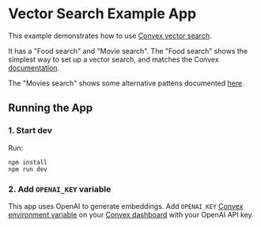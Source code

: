 # Vector Search Example App

This example demonstrates how to use
[Convex vector search](https://docs.convex.dev/vector-search).

It has a "Food search" and "Movie search". The "Food search" shows the simplest
way to set up a vector search, and matches the Convex
[documentation](https://docs.convex.dev/vector-search).

The "Movies search" shows some alternative pattens documented
[here](https://docs.convex.dev/vector-search#advanced-patterns).

## Running the App

### 1. Start dev

Run:

```
npm install
npm run dev
```

### 2. Add `OPENAI_KEY` variable

This app uses OpenAI to generate embeddings. Add `OPENAI_KEY`
[Convex environment variable](https://docs.convex.dev/production/environment-variables)
on your [Convex dashboard](https://dashboard.convex.dev/) with your OpenAI API
key.
